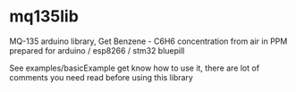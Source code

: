 # mq135lib
MQ-135 arduino library, Get Benzene - C6H6 concentration from air in PPM
prepared for arduino / esp8266 / stm32 bluepill

See examples/basicExample get know how to use it, there are lot of comments you need read before using this library
